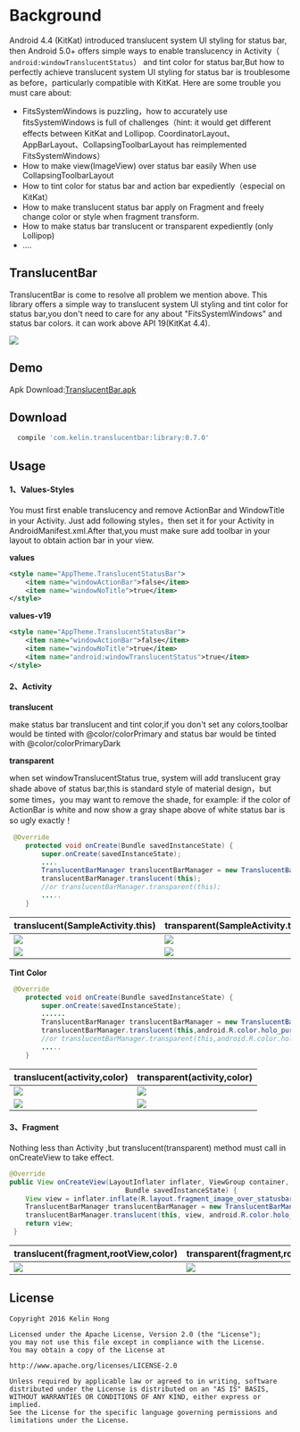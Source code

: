 # Background
Android 4.4 (KitKat) introduced translucent system UI styling for status bar, then Android 5.0+ offers simple ways to enable translucency in Activity（ ``` android:windowTranslucentStatus```） and tint color for status bar,But how to perfectly achieve translucent system UI styling for status bar is troublesome as before，particularly  compatible with KitKat. Here are some trouble you must care about:
- FitsSystemWindows is puzzling，how to accurately use fitsSystemWindows is full of challenges（hint: it would get different effects between KitKat and Lollipop. CoordinatorLayout、AppBarLayout、CollapsingToolbarLayout has reimplemented FitsSystemWindows）
- How to make view(ImageView) over status bar easily When use CollapsingToolbarLayout 
- How to tint color for status bar and action bar expediently（especial on KitKat）
- How to make translucent status bar apply on Fragment and freely change color or style when fragment transform.
- How to make status bar translucent or transparent expediently (only Lollipop)
- ....


## TranslucentBar ##
TranslucentBar is come to resolve all problem we mention above. This library offers a simple way to translucent system UI styling and tint color for status bar,you don't need to care for any about "FitsSystemWindows" and status bar colors. it can work above API 19(KitKat 4.4).

![](art/9.gif) 

## Demo ##

Apk Download:[TranslucentBar.apk](art/TranslucentBar.apk) 

## Download ##

```groovy
  compile 'com.kelin.translucentbar:library:0.7.0' 
```

## Usage

#### 1、Values-Styles

You must first enable translucency and remove ActionBar and WindowTitle in your Activity. Just  add following styles，then set it for your Activity in AndroidManifest.xml.After that,you must make sure add toolbar in your layout to obtain action bar in your view.

**values**

```xml
<style name="AppTheme.TranslucentStatusBar">
    <item name="windowActionBar">false</item>
    <item name="windowNoTitle">true</item>
</style>
```

**values-v19**

```xml
<style name="AppTheme.TranslucentStatusBar">
    <item name="windowActionBar">false</item>
    <item name="windowNoTitle">true</item>
    <item name="android:windowTranslucentStatus">true</item>
</style>
```

#### 2、Activity

**translucent**

 make status bar translucent and tint color,if you don't set any colors,toolbar would be tinted with @color/colorPrimary  and status bar would be tinted with @color/colorPrimaryDark

**transparent**

when set windowTranslucentStatus true, system will add translucent gray shade above of status bar,this is standard style of material design，but some times，you may want to remove the shade, for example: if the color of ActionBar is white and now show a gray shape above of white status bar is so ugly exactly！

```java 
 @Override
    protected void onCreate(Bundle savedInstanceState) {
        super.onCreate(savedInstanceState);
        ....
        TranslucentBarManager translucentBarManager = new TranslucentBarManager(this);
        translucentBarManager.translucent(this);
        //or translucentBarManager.transparent(this);
        .....
    }
```
translucent(SampleActivity.this) |transparent(SampleActivity.this)
---- | ---
![](art/1.png) |![](art/2.png)
![](art/3.gif)|![](art/4.gif)


**Tint Color**
```java 
 @Override
    protected void onCreate(Bundle savedInstanceState) {
        super.onCreate(savedInstanceState);
        ......
        TranslucentBarManager translucentBarManager = new TranslucentBarManager(this);   
        translucentBarManager.translucent(this,android.R.color.holo_purple);
        //or translucentBarManager.transparent(this,android.R.color.holo_purple);
        .....
    }
```


translucent(activity,color) | transparent(activity,color) 
---- | ---
![](art/5.png) | ![](art/6.png)
![](art/7.gif) | ![](art/8.gif)



  

#### 3、Fragment

 Nothing less than Activity ,but  translucent(transparent) method must call in onCreateView  to take effect.
```java
@Override
public View onCreateView(LayoutInflater inflater, ViewGroup container,
                             Bundle savedInstanceState) {
    View view = inflater.inflate(R.layout.fragment_image_over_statusbar, container, false);
    TranslucentBarManager translucentBarManager = new TranslucentBarManager(this);
    translucentBarManager.translucent(this, view, android.R.color.holo_orange_dark);
    return view;
 }
 ```
translucent(fragment,rootView,color) | transparent(fragment,rootView,color) 
---- | ---
![](art/9.gif)| ![](art/10.gif)







## License
   ```
 Copyright 2016 Kelin Hong
    
 Licensed under the Apache License, Version 2.0 (the "License");
 you may not use this file except in compliance with the License.
 You may obtain a copy of the License at
    
 http://www.apache.org/licenses/LICENSE-2.0
    
 Unless required by applicable law or agreed to in writing, software
 distributed under the License is distributed on an "AS IS" BASIS,
 WITHOUT WARRANTIES OR CONDITIONS OF ANY KIND, either express or implied.
 See the License for the specific language governing permissions and
 limitations under the License.
    
   ```